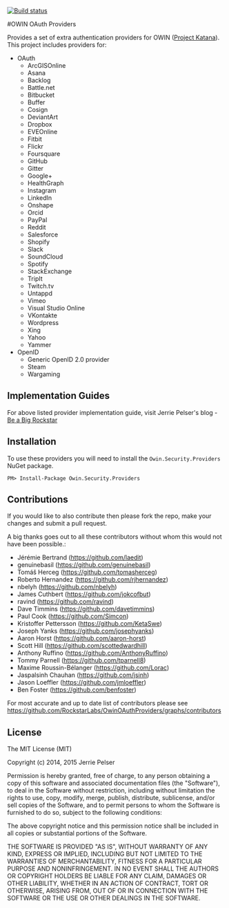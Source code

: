 [![Build status](https://ci.appveyor.com/api/projects/status/su8q95onnarswjaq/branch/master?svg=true)](https://ci.appveyor.com/project/ByteBlast/owinoauthproviders/branch/master)


#OWIN OAuth Providers

Provides a set of extra authentication providers for OWIN ([Project Katana](http://katanaproject.codeplex.com/)).  This project includes providers for:
- OAuth
  - ArcGISOnline
  - Asana
  - Backlog
  - Battle.net
  - Bitbucket
  - Buffer
  - Cosign
  - DeviantArt
  - Dropbox
  - EVEOnline
  - Fitbit
  - Flickr
  - Foursquare
  - GitHub
  - Gitter
  - Google+
  - HealthGraph
  - Instagram
  - LinkedIn
  - Onshape
  - Orcid
  - PayPal
  - Reddit
  - Salesforce
  - Shopify
  - Slack
  - SoundCloud
  - Spotify
  - StackExchange
  - TripIt
  - Twitch.tv
  - Untappd
  - Vimeo
  - Visual Studio Online
  - VKontakte
  - Wordpress
  - Xing
  - Yahoo
  - Yammer
- OpenID
  - Generic OpenID 2.0 provider
  - Steam
  - Wargaming

## Implementation Guides
For above listed provider implementation guide, visit Jerrie Pelser's blog - [Be a Big Rockstar](http://www.beabigrockstar.com)

## Installation
To use these providers you will need to install the ```Owin.Security.Providers``` NuGet package.

```
PM> Install-Package Owin.Security.Providers
```

## Contributions

If you would like to also contribute then please fork the repo, make your changes and submit a pull request.

A big thanks goes out to all these contributors without whom this would not have been possible.:
* Jérémie Bertrand (https://github.com/laedit)
* genuinebasil (https://github.com/genuinebasil)
* Tomáš Herceg (https://github.com/tomasherceg)
* Roberto Hernandez (https://github.com/rjhernandez)
* nbelyh (https://github.com/nbelyh)
* James Cuthbert (https://github.com/jokcofbut)
* ravind (https://github.com/ravind)
* Dave Timmins (https://github.com/davetimmins)
* Paul Cook (https://github.com/Simcon)
* Kristoffer Pettersson (https://github.com/KetaSwe)
* Joseph Yanks (https://github.com/josephyanks)
* Aaron Horst (https://github.com/aaron-horst)
* Scott Hill (https://github.com/scottedwardhill)
* Anthony Ruffino (https://github.com/AnthonyRuffino)
* Tommy Parnell (https://github.com/tparnell8)
* Maxime Roussin-Bélanger (https://github.com/Lorac)
* Jaspalsinh Chauhan (https://github.com/jsinh)
* Jason Loeffler (https://github.com/jmloeffler)
* Ben Foster (https://github.com/benfoster)

For most accurate and up to date list of contributors please see https://github.com/RockstarLabs/OwinOAuthProviders/graphs/contributors

## License

The MIT License (MIT)

Copyright (c) 2014, 2015 Jerrie Pelser

Permission is hereby granted, free of charge, to any person obtaining a copy
of this software and associated documentation files (the "Software"), to deal
in the Software without restriction, including without limitation the rights
to use, copy, modify, merge, publish, distribute, sublicense, and/or sell
copies of the Software, and to permit persons to whom the Software is
furnished to do so, subject to the following conditions:

The above copyright notice and this permission notice shall be included in all
copies or substantial portions of the Software.

THE SOFTWARE IS PROVIDED "AS IS", WITHOUT WARRANTY OF ANY KIND, EXPRESS OR
IMPLIED, INCLUDING BUT NOT LIMITED TO THE WARRANTIES OF MERCHANTABILITY,
FITNESS FOR A PARTICULAR PURPOSE AND NONINFRINGEMENT. IN NO EVENT SHALL THE
AUTHORS OR COPYRIGHT HOLDERS BE LIABLE FOR ANY CLAIM, DAMAGES OR OTHER
LIABILITY, WHETHER IN AN ACTION OF CONTRACT, TORT OR OTHERWISE, ARISING FROM,
OUT OF OR IN CONNECTION WITH THE SOFTWARE OR THE USE OR OTHER DEALINGS IN THE
SOFTWARE.
